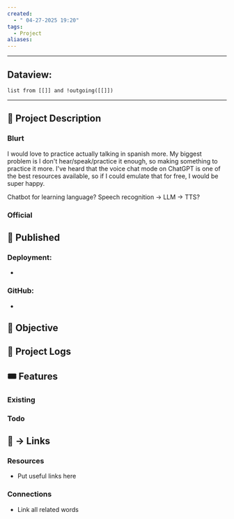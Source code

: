 ```yaml
---
created:
  - " 04-27-2025 19:20"
tags:
  - Project
aliases:
---
```


---
## Dataview:
```dataview
list from [[]] and !outgoing([[]])
```
---





## 🧾 Project Description
### Blurt
I would love to practice actually talking in spanish more. My biggest problem is I don't hear/speak/practice it enough, so making something to practice it more. I've heard that the voice chat mode on ChatGPT is one of the best resources available, so if I could emulate that for free, I would be super happy.

Chatbot for learning language? Speech recognition -> LLM -> TTS?

### Official


## 🧲 Published
### Deployment:
- 
### GitHub:
- 

## 🎯 Objective



## 📂 Project Logs 



## 🎟 Features
### Existing


### Todo



## 🔗 -> Links
### Resources
- Put useful links here

### Connections
- Link all related words

